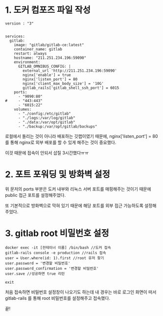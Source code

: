 # 1. 도커 컴포즈 파일 작성

```
version : "3"


services:
  gitlab:
    image: "gitlab/gitlab-ce:latest"
    container_name: gitlab
    restart: always
    hostname: "211.251.234.196:59090"
    environment:
      GITLAB_OMNIBUS_CONFIG: |
        external_url 'http://211.251.234.196:59090'
        nginx['enable'] = true
        nginx['listen_port'] = 80
        nginx['client_max_body_size'] = '10G'
        gitlab_rails['gitlab_shell_ssh_port'] = 6015
    ports:
      - "9090:80"
#     - "443:443"
      - "6015:22"
    volumes:
      - "./config:/etc/gitlab"
      - "./logs:/var/log/gitlab"
      - "./data:/var/opt/gitlab"
      - "./backup:/var/opt/gitlab/backups"
```

로컬에서 돌리는 것이 아니라 배포하는 깃랩이였기 때문에, nginx['listen_port'] = 80 를 통해 nginx로 외부 배포를 할 수 있게 해주는 것이 중요했다. 

이것 때문에 접속이 안되서 삽질 3시간했다ㅠㅠ


# 2. 포트 포워딩 및 방화벽 설정

위 문저의 ports 부분은 도커 내부와 리눅스 서버 포트를 매핑해주는 것이기 때문에 public 접근 포트를 설정해주었다.

또 기본적으로 방화벽으로 막혀 있기 때문에 해당 포트를 외부 접근 가능하도록 설정해주었다. 

# 3. gitlab root 비밀번호 설정

 ```
 docker exec -it [컨테이너 이름] /bin/bash //도커 접속
 gitlab-rails console -e production //rails 접속
 user = User.where(id: 1).first //root 유저 찾기
 user.password = '변경할 비밀번호'
 user.password_confirmation = '변경할 비밀번호'
 user.save //성공하면 true 리턴
 
 exit
 ```
 
 처음 접속하면 비밀번호 설정창이 나오기도 하는데 내 경우는 바로 로그인 화면이 떠서 gitlab-rails 를 통해 root 비밀번호를 설정해주고 접속했다.
 
 끝!
